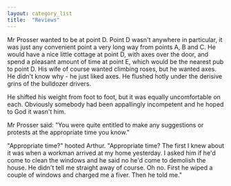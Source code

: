```yaml
---
layout: category_list
title:  "Reviews"
---
```

Mr Prosser wanted to be at point D. Point D  wasn't  anywhere  in
particular, it was just any convenient point a very long way from
points A, B and C. He would have a nice little cottage  at  point
D,  with  axes over the door, and spend a pleasant amount of time
at point E, which would be the nearest pub to point D.  His  wife
of  course  wanted  climbing roses, but he wanted axes. He didn't
know why - he  just  liked  axes.  He  flushed  hotly  under  the
derisive grins of the bulldozer drivers.

He shifted his weight from foot  to  foot,  but  it  was  equally
uncomfortable  on  each.  Obviously somebody had been appallingly
incompetent and he hoped to God it wasn't him.

Mr Prosser said: "You were quite entitled to make any suggestions
or protests at the appropriate time you know."

"Appropriate time?" hooted Arthur. "Appropriate time? The first I
knew  about it was when a workman arrived at my home yesterday. I
asked him if he'd come to clean the windows and he said  no  he'd
come  to  demolish  the house. He didn't tell me straight away of
course. Oh no. First he wiped a couple of windows and charged  me
a fiver. Then he told me."
